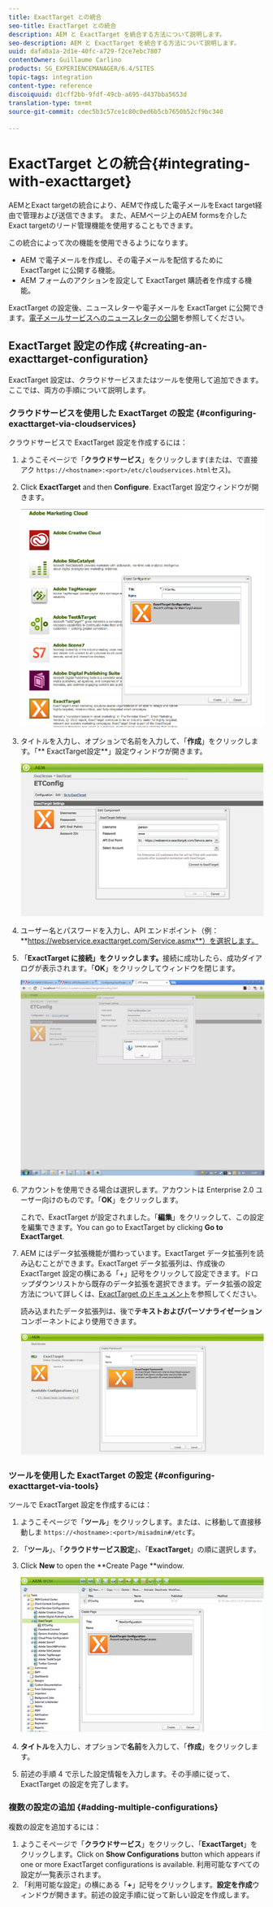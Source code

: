 ```yaml
---
title: ExactTarget との統合
seo-title: ExactTarget との統合
description: AEM と ExactTarget を統合する方法について説明します。
seo-description: AEM と ExactTarget を統合する方法について説明します。
uuid: dafa0a1a-2d1e-40fc-a729-f2ce7ebc7807
contentOwner: Guillaume Carlino
products: SG_EXPERIENCEMANAGER/6.4/SITES
topic-tags: integration
content-type: reference
discoiquuid: d1cff2bb-9fdf-49cb-a695-d437bba5653d
translation-type: tm+mt
source-git-commit: cdec5b3c57ce1c80c0ed6b5cb7650b52cf9bc340

---
```



# ExactTarget との統合{#integrating-with-exacttarget}

AEMとExact targetの統合により、AEMで作成した電子メールをExact target経由で管理および送信できます。 また、AEMページ上のAEM formsを介したExact targetのリード管理機能を使用することもできます。

この統合によって次の機能を使用できるようになります。

* AEM で電子メールを作成し、その電子メールを配信するために ExactTarget に公開する機能。
* AEM フォームのアクションを設定して ExactTarget 購読者を作成する機能。

ExactTarget の設定後、ニュースレターや電子メールを ExactTarget に公開できます。[電子メールサービスへのニュースレターの公開](/help/sites-authoring/personalization.md)を参照してください。

## ExactTarget 設定の作成 {#creating-an-exacttarget-configuration}

ExactTarget 設定は、クラウドサービスまたはツールを使用して追加できます。ここでは、両方の手順について説明します。

### クラウドサービスを使用した ExactTarget の設定 {#configuring-exacttarget-via-cloudservices}

クラウドサービスで ExactTarget 設定を作成するには：

1. ようこそページで「**クラウドサービス**」をクリックします(または、で直接アク `https://<hostname>:<port>/etc/cloudservices.html`セス)。
1. Click **ExactTarget** and then **Configure**. ExactTarget 設定ウィンドウが開きます。

   ![chlimage_1-182](assets/chlimage_1-182.png)

1. タイトルを入力し、オプションで名前を入力して、「**作成**」をクリックします。「** ExactTarget設定**」設定ウィンドウが開きます。

   ![chlimage_1-31](assets/chlimage_1-31.jpeg)

1. ユーザー名とパスワードを入力し、API エンドポイント（例：**https://webservice.exacttarget.com/Service.asmx**）を選択します。
1. 「**ExactTarget に接続」をクリックします。**&#x200B;接続に成功したら、成功ダイアログが表示されます。「**OK**」をクリックしてウィンドウを閉じます。

   ![chlimage_1-32](assets/chlimage_1-32.jpeg)

1. アカウントを使用できる場合は選択します。アカウントは Enterprise 2.0 ユーザー向けのものです。「**OK**」をクリックします。

   これで、ExactTarget が設定されました。「**編集**」をクリックして、この設定を編集できます。You can go to ExactTarget by clicking **Go to ExactTarget**.

1. AEM にはデータ拡張機能が備わっています。ExactTarget データ拡張列を読み込むことができます。ExactTarget データ拡張列は、作成後の ExactTarget 設定の横にある「+」記号をクリックして設定できます。ドロップダウンリストから既存のデータ拡張を選択できます。データ拡張の設定方法について詳しくは、[ExactTarget のドキュメント](https://help.exacttarget.com/en/documentation/exacttarget/subscribers/data_extensions_and_data_relationships)を参照してください。

   読み込まれたデータ拡張列は、後で&#x200B;**テキストおよびパーソナライゼーション**&#x200B;コンポーネントにより使用できます。

   ![chlimage_1-33](assets/chlimage_1-33.jpeg)

### ツールを使用した ExactTarget の設定 {#configuring-exacttarget-via-tools}

ツールで ExactTarget 設定を作成するには：

1. ようこそページで「**ツール**」をクリックします。または、に移動して直接移動しま `https://<hostname>:<port>/misadmin#/etc`す。
1. 「**ツール**」、「**クラウドサービス設定**」、「**ExactTarget**」の順に選択します。
1. Click **New** to open the **Create Page **window.

   ![chlimage_1-34](assets/chlimage_1-34.jpeg)

1. **タイトル**&#x200B;を入力し、オプションで&#x200B;**名前**&#x200B;を入力して、「**作成**」をクリックします。
1. 前述の手順 4 で示した設定情報を入力します。その手順に従って、ExactTarget の設定を完了します。

### 複数の設定の追加 {#adding-multiple-configurations}

複数の設定を追加するには：

1. ようこそページで「**クラウドサービス**」をクリックし、「**ExactTarget**」をクリックします。Click on **Show Configurations** button which appears if one or more ExactTarget configurations is available. 利用可能なすべての設定が一覧表示されます。
1. 「利用可能な設定」の横にある「**+**」記号をクリックします。**設定を作成**&#x200B;ウィンドウが開きます。前述の設定手順に従って新しい設定を作成します。

